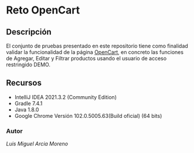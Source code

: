 # Reto OpenCart

## Descripción
El conjunto de pruebas presentado en este repositorio tiene como finalidad validar la funcionalidad de la página [OpenCart](https://demo.opencart.com/admin/index.php?route=common/login), en concreto las funciones de Agregar, Editar y Filtrar productos usando el usuario de acceso restringido DEMO.

## Recursos
- IntelliJ IDEA 2021.3.2 (Community Edition)
- Gradle 7.4.1
- Java 1.8.0
- Google Chrome Versión 102.0.5005.63(Build oficial) (64 bits)

### Autor
*Luis Miguel Arcia Moreno*

